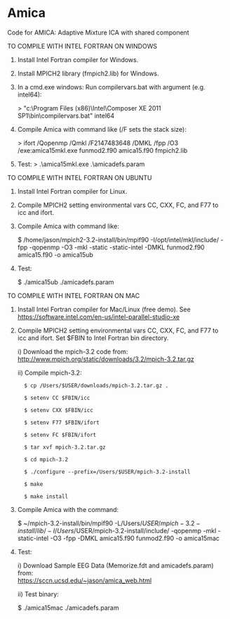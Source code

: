# Amica
Code for AMICA: Adaptive Mixture ICA with shared component

TO COMPILE WITH INTEL FORTRAN ON WINDOWS

1. Install Intel Fortran compiler for Windows.
2. Install MPICH2 library (fmpich2.lib) for Windows.
3. In a cmd.exe windows: Run compilervars.bat with argument (e.g. intel64): 

   \> "c:\Program Files (x86)\Intel\Composer XE 2011 SP1\bin\compilervars.bat" intel64

4. Compile Amica with command like (/F sets the stack size):

   \> ifort   /Qopenmp /Qmkl  /F2147483648 /DMKL /fpp  /O3  /exe:amica15mkl.exe  funmod2.f90 amica15.f90 fmpich2.lib

5. Test:
   \> .\amica15mkl.exe .\amicadefs.param



TO COMPILE WITH INTEL FORTRAN ON UBUNTU

1. Install Intel Fortran compiler for Linux.
2. Compile MPICH2 setting environmental vars CC, CXX, FC, and F77 to icc and ifort.
3. Compile Amica with command like:

   $ /home/jason/mpich2-3.2-install/bin/mpif90 -I/opt/intel/mkl/include/ -fpp -qopenmp -O3 -mkl -static -static-intel -DMKL funmod2.f90 amica15.f90 -o amica15ub

4. Test:

   $ ./amica15ub ./amicadefs.param



TO COMPILE WITH INTEL FORTRAN ON MAC

1. Install Intel Fortran compiler for Mac/Linux (free demo).
   See https://software.intel.com/en-us/intel-parallel-studio-xe

2. Compile MPICH2 setting environmental vars CC, CXX, FC, and F77 to icc and ifort. Set $FBIN to Intel Fortran bin directory.

   i) Download the mpich-3.2 code from: http://www.mpich.org/static/downloads/3.2/mpich-3.2.tar.gz
   
   ii) Compile mpich-3.2:
   
         $ cp /Users/$USER/downloads/mpich-3.2.tar.gz .
   
         $ setenv CC $FBIN/icc

         $ setenv CXX $FBIN/icc
   
         $ setenv F77 $FBIN/ifort
   
         $ setenv FC $FBIN/ifort
   
         $ tar xvf mpich-3.2.tar.gz
   
         $ cd mpich-3.2
   
         $ ./configure --prefix=/Users/$USER/mpich-3.2-install
   
         $ make
   
         $ make install

3. Compile Amica with the command:

   $ ~/mpich-3.2-install/bin/mpif90 -L/Users/$USER/mpich-3.2-install/lib/ -I/Users/$USER/mpich-3.2-install/include/ -qopenmp -mkl -static-intel -O3 -fpp -DMKL amica15.f90 funmod2.f90 -o amica15mac
   
4. Test:

   i) Download Sample EEG Data (Memorize.fdt and amicadefs.param) from:      
      https://sccn.ucsd.edu/~jason/amica_web.html
      
   ii) Test binary:
   
      $ ./amica15mac ./amicadefs.param
